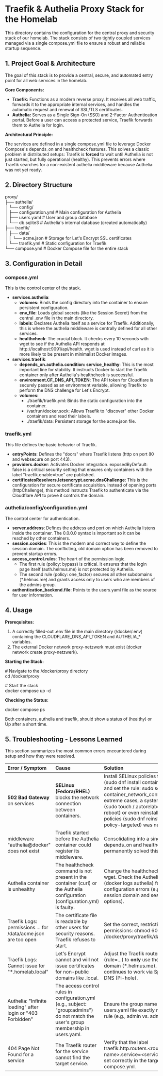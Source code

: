 # **Traefik & Authelia Proxy Stack for the Homelab**

This directory contains the configuration for the central proxy and security stack of our homelab. The stack consists of two tightly coupled services managed via a single compose.yml file to ensure a robust and reliable startup sequence.

## **1\. Project Goal & Architecture**

The goal of this stack is to provide a central, secure, and automated entry point for all web services in the homelab.

**Core Components:**

* **Traefik:** Functions as a modern reverse proxy. It receives all web traffic, forwards it to the appropriate internal services, and handles the automatic request and renewal of SSL/TLS certificates.  
* **Authelia:** Serves as a Single Sign-On (SSO) and 2-Factor Authentication portal. Before a user can access a protected service, Traefik forwards them to Authelia for login.

**Architectural Principle:**

The services are defined in a single compose.yml file to leverage Docker Compose's depends\_on and healthcheck features. This solves a classic problem in distributed setups: Traefik is **forced** to wait until Authelia is not just started, but fully operational (healthy). This prevents errors where Traefik searches for a non-existent authelia middleware because Authelia was not yet ready.

## **2\. Directory Structure**

proxy/  
├── authelia/  
│   └── config/  
│       ├── configuration.yml   \# Main configuration for Authelia  
│       ├── users.yaml          \# User and group database  
│       └── db.sqlite3          \# Authelia's internal database (created automatically)  
├── traefik/  
│   ├── data/  
│   │   └── acme.json           \# Storage for Let's Encrypt SSL certificates  
│   └── traefik.yml             \# Static configuration for Traefik  
└── compose.yml                 \# Docker Compose file for the entire stack

## **3\. Configuration in Detail**

### **compose.yml**

This is the control center of the stack.

* **services.authelia**:  
  * **volumes**: Binds the config directory into the container to ensure persistent configuration.  
  * **env\_file**: Loads global secrets (like the Session Secret) from the central .env file in the main directory.  
  * **labels**: Declares Authelia itself as a service for Traefik. Additionally, this is where the authelia middleware is centrally defined for all other services.  
  * **healthcheck**: The crucial block. It checks every 10 seconds with wget to see if the Authelia API responds at http://localhost:9091/api/health. wget is used instead of curl as it is more likely to be present in minimalist Docker images.  
* **services.traefik**:  
  * **depends\_on.authelia.condition: service\_healthy**: This is the most important line for stability. It instructs Docker to start the Traefik container only after Authelia's healthcheck is successful.  
  * **environment.CF\_DNS\_API\_TOKEN**: The API token for Cloudflare is securely passed as an environment variable, allowing Traefik to perform the DNS challenge for Let's Encrypt.  
  * **volumes**:  
    * ./traefik/traefik.yml: Binds the static configuration into the container.  
    * /var/run/docker.sock: Allows Traefik to "discover" other Docker containers and read their labels.  
    * ./traefik/data: Persistent storage for the acme.json file.

### **traefik.yml**

This file defines the basic behavior of Traefik.

* **entryPoints**: Defines the "doors" where Traefik listens (http on port 80 and websecure on port 443).  
* **providers.docker**: Activates Docker integration. exposedByDefault: false is a critical security setting that ensures only containers with the label "traefik.enable=true" are published.  
* **certificatesResolvers.letsencrypt.acme.dnsChallenge**: This is the configuration for secure certificate acquisition. Instead of opening ports (httpChallenge), this method instructs Traefik to authenticate via the Cloudflare API to prove it controls the domain.

### **authelia/config/configuration.yml**

The control center for authentication.

* **server.address**: Defines the address and port on which Authelia listens inside the container. The 0.0.0.0 syntax is important so it can be reached by other containers.  
* **session.cookies**: This is the modern and correct way to define the session domain. The conflicting, old domain option has been removed to prevent startup errors.  
* **access\_control.rules**: The heart of the permission logic.  
  * The first rule (policy: bypass) is critical. It ensures that the login page itself (auth.helmus.me) is not protected by Authelia.  
  * The second rule (policy: one\_factor) secures all other subdomains (\*.helmus.me) and grants access only to users who are members of the admins group.  
* **authentication\_backend.file**: Points to the users.yaml file as the source for user information.

## **4\. Usage**

**Prerequisites:**

1. A correctly filled-out .env file in the main directory (/docker/.env) containing the CLOUDFLARE\_DNS\_API\_TOKEN and AUTHELIA\_\* variables.  
2. The external Docker network proxy-netzwerk must exist (docker network create proxy-netzwerk).

**Starting the Stack:**

\# Navigate to the /docker/proxy directory  
cd /docker/proxy

\# Start the stack  
docker compose up \-d

**Checking the Status:**

docker compose ps

Both containers, authelia and traefik, should show a status of (healthy) or Up after a short time.

## **5\. Troubleshooting \- Lessons Learned**

This section summarizes the most common errors encountered during setup and how they were resolved.

| Error / Symptom | Cause | Solution |
| :---- | :---- | :---- |
| **502 Bad Gateway** on services | **SELinux (Fedora/RHEL)** blocks the network connection between containers. | Install SELinux policies for containers (sudo dnf install container-selinux) and set the rule: sudo setsebool \-P container\_network\_connect on. In extreme cases, a system relabel (sudo touch /.autorelabel && sudo reboot) or even reinstalling the policies (sudo dnf reinstall selinux-policy-targeted) was necessary. |
| middleware "authelia@docker" does not exist | Traefik started before the Authelia container could register its middleware. | Consolidating into a single stack with depends\_on and healthcheck has permanently solved this problem. |
| Authelia container is unhealthy | The healthcheck command is not present in the container (curl) or the Authelia configuration (configuration.yml) is faulty. | Change the healthcheck command to wget. Check the Authelia logs (docker logs authelia) for fatal configuration errors (e.g., conflicting session.domain and session.cookies options). |
| Traefik Logs: permissions ... for /data/acme.json are too open | The certificate file is readable by other users for security reasons. Traefik refuses to start. | Set the correct, restrictive permissions: chmod 600 /docker/proxy/traefik/data/acme.json. |
| Traefik Logs: Cannot issue for "\*.homelab.local" | Let's Encrypt cannot and will not issue certificates for non-public domains like .local. | Adjust the Traefik router rules (rule=...) to **only** use the public domain (\*.helmus.me). Local access continues to work via Split-Brain DNS (Pi-hole). |
| Authelia: "Infinite loading" after login or "403 Forbidden" | The access control rules in configuration.yml (e.g., subject: "group:admins") do not match the user's group membership in users.yaml. | Ensure the group name in the users.yaml file exactly matches the rule (e.g., admin vs. admins). |
| 404 Page Not Found for a service | The Traefik router for the service cannot find the target service. | Verify that the label traefik.http.routers.\<router-name\>.service=\<service-name\> is set correctly in the target service's compose.yml. |

